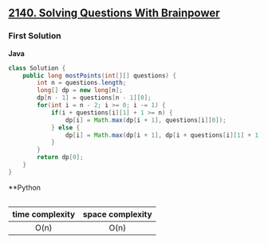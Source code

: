 ## [2140. Solving Questions With Brainpower](https://leetcode.cn/problems/solving-questions-with-brainpower/)

### First Solution
**Java**
```java
class Solution {
    public long mostPoints(int[][] questions) {
        int n = questions.length;
        long[] dp = new long[n];
        dp[n - 1] = questions[n - 1][0];
        for(int i = n - 2; i >= 0; i -= 1) {
            if(i + questions[i][1] + 1 >= n) {
                dp[i] = Math.max(dp[i + 1], questions[i][0]);
            } else {
                dp[i] = Math.max(dp[i + 1], dp[i + questions[i][1] + 1] + questions[i][0]);
            }
        }
        return dp[0];
    }
}
```

**Python
```python
```

|time complexity|space complexity|
|:-:|:-:|
|O(n)|O(n)|